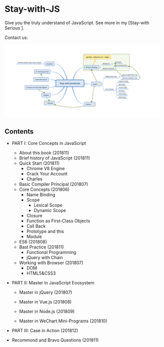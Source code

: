 # Stay-with-JS
Give you the truly understand of JavaScript. See more in my [Stay-with Serious ].

Contact us:

![image-20180620220157879](assets/image-20180620220157879.png)

## Contents

- PART I: Core Concepts in JavaScript 
  - About this book (201811)  
  - Brief history of JavaScript (201811)  
  - Quick Start (201811)  
    - Chrome V8 Engine 
    - Crack Your Account 
    - Charles 
  - Basic Compiler Principal (201807) 
  - Core Concepts (201806) 
    - Name Binding 
    - Scope 
      - Lexical Scope 
      - Dynamic Scope 
    - Closure 
    - Function as First-Class Objects 
    - Call Back 
    - Prototype and this 
    - Module 
  - ES6 (201808) 
  - Bast Practice (201811)  
    - Functional Programming 
    - jQuery with Chain 
  - Working with Browser (201807) 
    - DOM 
    - HTML5&CSS3 
- PART II: Master in JavaScript Eoosystem 

  - Master in jQuery (201807)  

  - Master in Vue.js (201808)  
  - Master in Node.js (201809)  
  - Master in WeChart Mini-Programs (201810)  
- PART III: Case in Action (201812)  
- Recommond and Bravo Questions (201811)  